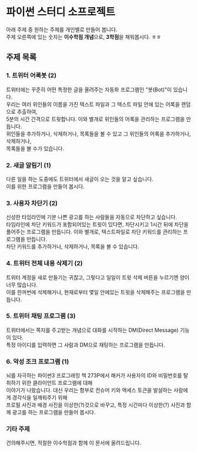 # 파이썬 스터디 소프로젝트
아래 주제 중 원하는 주제를 개인별로 만들어 봅니다.  
주제 오른쪽에 있는 숫자는 **이수학점 개념**으로, **3학점**을 채워봅시다. ㅎㅎ

## 주제 목록
### 1. 트위터 어록봇 (2)
트위터에는 꾸준히 어떤 특정한 글을 올려주는 자동화 프로그램인 "봇(Bot)"이 있습니다.  
우리는 여러 위인들의 이름을 가진 텍스트 파일과 그 텍스트 파일 안에 있는 어록을 랜덤으로 추출하여,  
5분의 시간 간격으로 트윗합니다. 이와 별개로 위인들의 어록을 관리하는 프로그램을 만듭니다.  
위인들을 추가하거나, 삭제하거나, 목록들을 볼 수 있고 그 위인들의 어록을 추가하거나, 삭제하거나,  
목록들을 볼 수가 있습니다.

### 2. 새글 알림기 (1)
다른 일을 하는 도중에도 트위터에서 새글이 오는 것을 알고 싶습니다.  
이를 위한 프로그램을 만들어 봅시다.

### 3. 사용자 차단기 (2)
신성한 타임라인에 기분 나쁜 광고를 하는 사람들을 자동으로 차단하고 싶습니다.  
타임라인에 차단 키워드가 포함되어있는 트윗이 있다면, 차단시키고 1시간 뒤에 차단을 풀어주는 프로그램을 만듭니다.
이와 별개로, 텍스트파일로 차단 키워드를 관리하는 프로그램을 만듭니다.  
차단 키워드를 추가하거나, 삭제하거나, 목록을 볼 수 있습니다.

### 4. 트위터 전체 내용 삭제기 (2)
트위터 계정을 새로 만들기는 귀찮고, 그렇다고 일일이 트윗 삭제 버튼을 누르기엔 양이 너무 많습니다.  
이를 한꺼번에 삭제해거나, 현재로부터 몇일 안에있는 트윗을 삭제해주는 프로그램을 만듭니다.

### 5. 트위터 채팅 프로그램 (3)
트위터에서는 쪽지를 주고받는 개념으로 대화를 시작하는 DM(Direct Message) 기능이 있다.  
특정 아이디를 입력하면 그 사람과 DM으로 채팅하는 프로그램을 만듭니다.

### 6. 악성 조크 프로그램 (1)
뇌를 자극하는 파이썬3 프로그래밍 책 273P에서 해커가 사용자의 ID와 비밀번호를 탈취하기 위한 클라이언트 프로그램에 대해  
이야기가 나왔습니다. 대신 우리는 함부로 컨슈머 키와 액세스 토큰을 발설하는 사람에게 경각식을 일깨워주기 위해  
프로필 사진과 배경 사진을 이상한(?)것으로 바꾸고, 특정 시간마다 이상한(?) 사진과 함께 광고를 하는 프로그램을 만들어 봅시다.

### 기타 주제
건의해주시면, 적절한 이수학점과 함께 이 문서에 올려드립니다.